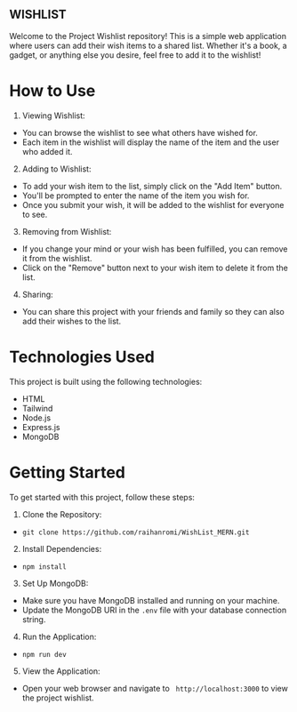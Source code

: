 ## WISHLIST
Welcome to the Project Wishlist repository! This is a simple web application where users can add their wish items to a shared list. Whether it's a book, a gadget, or anything else you desire, feel free to add it to the wishlist!

# How to Use

1. Viewing Wishlist:
* You can browse the wishlist to see what others have wished for.
* Each item in the wishlist will display the name of the item and the user who added it.

2. Adding to Wishlist:
* To add your wish item to the list, simply click on the "Add Item" button.
* You'll be prompted to enter the name of the item you wish for.
* Once you submit your wish, it will be added to the wishlist for everyone to see.

3. Removing from Wishlist:
* If you change your mind or your wish has been fulfilled, you can remove it from the wishlist.
* Click on the "Remove" button next to your wish item to delete it from the list.

4. Sharing:
* You can share this project with your friends and family so they can also add their wishes to the list.


# Technologies Used 
This project is built using the following technologies:

* HTML
* Tailwind
* Node.js
* Express.js
* MongoDB

# Getting Started
To get started with this project, follow these steps:

1. Clone the Repository:
* `git clone https://github.com/raihanromi/WishList_MERN.git`

2. Install Dependencies:
* `npm install`

3. Set Up MongoDB:
* Make sure you have MongoDB installed and running on your machine.
* Update the MongoDB URI in the `.env` file with your database connection string.

4. Run the Application:
* `npm run dev`

5. View the Application:
* Open your web browser and navigate to ` http://localhost:3000` to view the project wishlist.